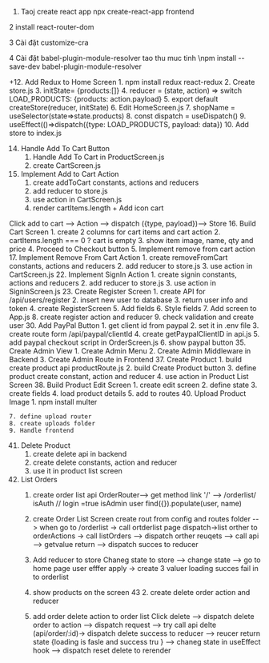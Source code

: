1. Taoj create react app
   npx create-react-app frontend

2 install react-router-dom

3 Cài đặt customize-cra

4 Cài đặt babel-plugin-module-resolver
tao thu muc tinh
\npm install --save-dev babel-plugin-module-resolver

+12. Add Redux to Home Screen 1. npm install redux react-redux 2. Create store.js 3. initState= {products:[]} 4. reducer = (state, action) => switch LOAD_PRODUCTS: {products: action.payload} 5. export default createStore(reducer, initState) 6. Edit HomeScreen.js 7. shopName = useSelector(state=>state.products) 8. const dispatch = useDispatch() 9. useEffect(()=>dispatch({type: LOAD_PRODUCTS, payload: data}) 10. Add store to index.js

14. Handle Add To Cart Button
    1. Handle Add To Cart in ProductScreen.js
    2. create CartScreen.js
15. Implement Add to Cart Action
    1. create addToCart constants, actions and reducers
    2. add reducer to store.js
    3. use action in CartScreen.js
    4. render cartItems.length + Add icon cart

Click add to cart --> Action --> dispatch ({type, payload})--> Store 16. Build Cart Screen 1. create 2 columns for cart items and cart action 2. cartItems.length === 0 ? cart is empty 3. show item image, name, qty and price 4. Proceed to Checkout button 5. Implement remove from cart action 17. Implement Remove From Cart Action 1. create removeFromCart constants, actions and reducers 2. add reducer to store.js 3. use action in CartScreen.js
22. Implement SignIn Action
    1. create signin constants, actions and reducers
    2. add reducer to store.js
    3. use action in SigninScreen.js
23. Create Register Screen
    1. create API for /api/users/register
    2. insert new user to database
    3. return user info and token
    4. create RegisterScreen
    5. Add fields
    6. Style fields
    7. Add screen to App.js
    8. create register action and reducer
    9. check validation and create user
30. Add PayPal Button
    1. get client id from paypal
    2. set it in .env file
    3. create route form /api/paypal/clientId
    4. create getPaypalClientID in api.js
    5. add paypal checkout script in OrderScreen.js
    6. show paypal button
35. Create Admin View
    1. Create Admin Menu
    2. Create Admin Middleware in Backend
    3. Create Admin Route in Frontend
37. Create Product
    1. build create product api
        productRoute.js
    2. build Create Product button
    3. define product create constant, action and reducer
    4. use action in Product List Screen
38. Build Product Edit Screen
    1. create edit screen
    2. define state
    3. create fields
    4. load product details
    5.  add to routes
40. Upload Product Image
    1. npm install multer

    7. define upload router
    8. create uploads folder 
    9. Handle frontend
41. Delete Product
    1.  create delete api in backend
    2.  create delete constants, action and reducer
    3.  use it in product list screen
42. List Orders
    1. create order list api
        OrderRouter--> get method
            link '/' --> /orderlist/
            isAuth // login =true
            isAdmin
            user find({}).populate(user, name)

    2. create Order List Screen
        create rout from config and routes folder --> when go to /orderlist -> call ortderlist page
        dispatch->list orther to orderActions  -> call  listOrders --> dispatch orther reuqets --> call api --> getvalue return --> dispatch succes to reducer 
    3. Add reducer to store
        Chaneg state to store --> change state   --> go to home page  user efffer apply -> create 3 valuer loading succes fail in to orderlist 
    4. show products on the screen
43     2. create delete order action and reducer
    3. add order delete action to order list
    Click delete -->  dispatch delete order to action  --> dispatch request  --> try call api delte (api/order/:id)-> dispatch delete success  to reducer --> reucer return state  {loading is fasle and success tru } --> chaneg state in useEffect hook  --> dispatch reset delete to rerender 
